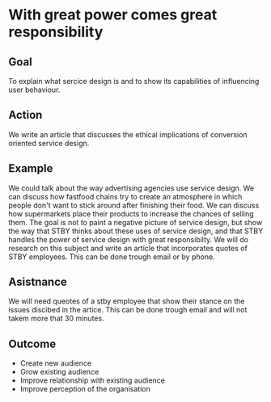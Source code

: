 # With great power comes great responsibility

## Goal

To explain what sercice design is and to show its capabilities of influencing user behaviour.

## Action

We write an article that discusses the ethical implications of conversion oriented service design.

## Example
We could talk about the way advertising agencies use service design. We can discuss how fastfood chains try to create an atmosphere in which people don't want to stick around after finishing their food. We can discuss how supermarkets place their products to increase the chances of selling them. The goal is not to paint a negative picture of service design, but show the way that STBY thinks about these uses of service design, and that STBY handles the power of service design with great responsibilty. We will do research on this subject and write an article that incorporates quotes of STBY employees. This can be done trough email or by phone. 

## Asistnance
We will need queotes of a stby employee that show their stance on the issues discibed in the artice. This can be done trough email and will not takem more that 30 minutes. 

## Outcome

* Create new audience
* Grow existing audience
* Improve relationship with existing audience
* Improve perception of the organisation
